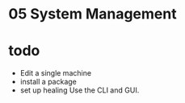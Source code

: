 05 System Management
====================

todo
====
* Edit a single machine
* install a package
* set up healing
Use the CLI and GUI.
